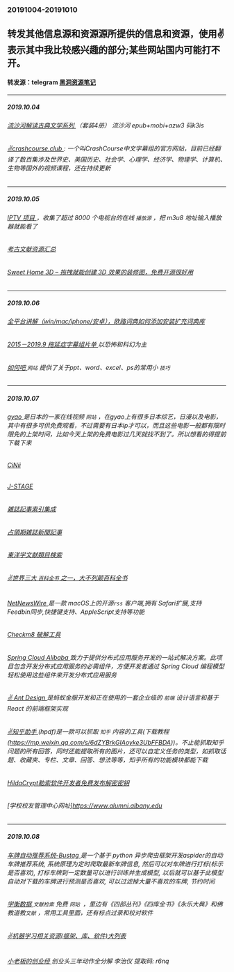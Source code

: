 ### 20191004-20191010
转发其他信息源和资源源所提供的信息和资源，使用✌表示其中我比较感兴趣的部分;某些网站国内可能打不开。
---
#### 转发源：telegram [黑洞资源笔记](https://t.me/tieliu)
---
##### 2019.10.04
###### [流沙河解读古典文学系列 ](https://pan.baidu.com/s/1frvyI89XjYD2M1iatbE0xA#/)（套装4册） 流沙河 epub+mobi+azw3 码k3is
###### [✌crashcourse.club ](https://crashcourse.club/category/):  一个叫CrashCourse中文字幕组的官方网站，目前已经翻译了数百集涉及世界史、美国历史、社会学、心理学、经济学、物理学、计算机、生物等国外的视频课程，还在持续更新
---
##### 2019.10.05
###### [IPTV 项目 ](https://github.com/iptv-org/iptv)，收集了超过 8000 个电视台的在线 `播放源` ，把 m3u8 地址输入播放器就能看了
###### [考古文献资源汇总 ](https://m.douban.com/group/topic/9039266/?type=like)
###### [Sweet Home 3D – 拖拽就能创建 3D 效果的装修图，免费开源很好用](https://www.appinn.com/sweet-home-3d-2/)
---
##### 2019.10.06
###### [全平台讲解（win/mac/iphone/安卓），欧路词典如何添加安装扩充词典库 ](https://m.bilibili.com/video/av49834887.html?bsource=weibo)
###### [2015－2019.9 拖延症字幕组片单 ](https://pan.baidu.com/s/1KoDHYdp0XslomhqvmHfIUQ#/) 以恐怖和科幻为主
###### [如何吧 ](https://ruhe8.com/) `网站` 提供了关于ppt、word、excel、ps的常用小 `技巧`
---
##### 2019.10.07
###### [gyao ](https://gyao.yahoo.co.jp/)是日本的一家在线视频 `网站` ，在gyao上有很多日本综艺，日漫以及电影，其中有很多可供免费观看，不过需要有日本ip才可以，而且这些电影一般都有限时限免的上架时间，比如今天上架的免费电影过几天就找不到了。所以想看的得提前下载下来 
###### [CiNii ](https://ci.nii.ac.jp/) 
###### [J-STAGE ](https://www.jstage.jst.go.jp/browse/-char/ja) 
###### [雑誌記事索引集成 ](http://www.libro-koseisha.co.jp/top01/main01.html) 
###### [占領期雑誌新聞記事 ](http://20thdb.jp/) 
###### [東洋学文献類目検索 ](http://ruimoku.zinbun.kyoto-u.ac.jp/ruimoku/)
###### [✌世界三大 `百科全书` 之一，大不列颠百科全书 ](https://pan.baidu.com/s/1LQMGB4owVjt7YIio_jh9aw#/)
###### [NetNewsWire ](https://github.com/brentsimmons/NetNewsWire) 是一款 macOS上的开源`rss` 客户端,拥有 Safari扩展,支持 Feedbin同步,快捷键支持、AppleScript支持等功能
###### [Checkm8 破解工具 ](https://github.com/axi0mX/ipwndfu)
###### [Spring Cloud Alibaba ](https://github.com/spring-cloud-incubator/spring-cloud-alibaba) 致力于提供分布式应用服务开发的一站式解决方案。此项目包含开发分布式应用服务的必需组件，方便开发者通过 Spring Cloud 编程模型轻松使用这些组件来开发分布式应用服务
###### [✌ Ant Design ](https://github.com/ant-design/ant-design) 是蚂蚁金服开发和正在使用的一套企业级的 `前端` 设计语言和基于 React 的前端框架实现
###### [✌知乎助手 ](https://pan.baidu.com/s/1Xl35DnpJX-Q_wdsuIB9R2g) (hpdf)是一款可以抓取 `知乎` 内容的工具(下载教程 (https://mp.weixin.qq.com/s/6dZYBrkGIAoyke3UbFFBDA))。不止能抓取知乎问题的所有回答，同时还能提取所有的图片，还可以自定义任务的类型，如抓取话题、收藏夹、专栏、文章、回答、想法等等，知乎所有的功能模块都能下载
###### [HildaCrypt勒索软件开发者免费发布解密密钥 ](https://www.cnbeta.com/articles/tech/896379.htm)
###### [学校校友管理中心网址]https://www.alumni.albany.edu
---
##### 2019.10.08
###### [车牌自动推荐系统-Bustag ](https://github.com/gxtrobot/bustag) 是一个基于 python 异步爬虫框架开发aspider的自动车牌推荐系统, 系统原理为定时爬取最新车牌信息, 然后可以对车牌进行打标(标示是否喜欢), 打标车牌到一定数量可以进行训练并生成模型, 以后就可以基于此模型自动对下载的车牌进行预测是否喜欢, 可以过滤掉大量不喜欢的车牌, 节约时间
###### [学衡数据 ](http://www.xueheng.net/) `文献检索` 免费 `网站 `，里边有《四部丛刊》《四库全书》《永乐大典》和佛教道教`文献` ，常用工具里面，还有标点过录和校对软件
###### [✌机器学习相关资源(框架、库、软件)大列表](https://github.com/josephmisiti/awesome-machine-learning)
###### [小老板的创业经 ](https://pan.baidu.com/wap/init?surl=CdRoY1Va0Z8VNXczPY0vFQ) 创业头三年动作全分解 李治仪  提取码: r6nq
